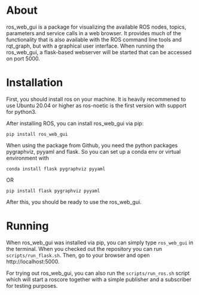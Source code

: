 # About
ros_web_gui is a package for visualizing the available ROS nodes, topics, parameters and service
calls in a web browser. It provides much of the functionality that is also available with
the ROS command line tools and rqt_graph, but with a graphical user interface. When running
the ros_web_gui, a flask-based webserver will be started that can be accessed on port 5000.

# Installation
First, you should install ros on your machine. It is heavily recommened to use Ubuntu 20.04
or higher as ros-noetic is the first version with support for python3.

After installing ROS, you can install ros_web_gui via pip:
```
pip install ros_web_gui
```

When using the package from Github, you need the python packages pygraphviz, pyyaml and flask. So you can set up a conda env or virtual environment with

```
conda install flask pygraphviz pyyaml
```

OR

```
pip install flask pygraphviz pyyaml
```

After this, you should be ready to use the ros_web_gui.

# Running
When ros_web_gui was installed via pip, you can simply type `ros_web_gui` in the terminal.
When you checked out the repository you can run `scripts/run_flask.sh`. Then, go to your browser and open http://localhost:5000.

For trying out ros_web_gui, you can also run the `scripts/run_ros.sh` script which will
start a roscore together with a simple publisher and a subscriber for testing purposes.
